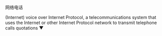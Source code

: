 网络电话

(Internet) voice over Internet Protocol, a telecommunications system that uses the Internet or other Internet Protocol network to transmit telephone calls quotations ▼
